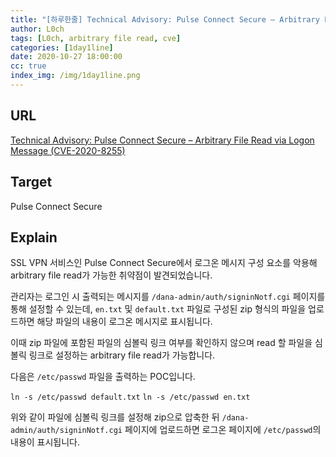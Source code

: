 ```yaml
---
title: "[하루한줄] Technical Advisory: Pulse Connect Secure – Arbitrary File Read via Logon Message"
author: L0ch
tags: [L0ch, arbitrary file read, cve]
categories: [1day1line]
date: 2020-10-27 18:00:00
cc: true
index_img: /img/1day1line.png
---
```


## URL
[Technical Advisory: Pulse Connect Secure – Arbitrary File Read via Logon Message (CVE-2020-8255)](https://research.nccgroup.com/2020/10/26/technical-advisory-pulse-connect-secure-arbitrary-file-read-via-logon-message-cve-2020-8255/)



## Target
Pulse Connect Secure



## Explain
SSL VPN 서비스인 Pulse Connect Secure에서 로그온 메시지 구성 요소를 악용해 arbitrary file read가 가능한 취약점이 발견되었습니다.

관리자는 로그인 시 출력되는 메시지를 `/dana-admin/auth/signinNotf.cgi` 페이지를 통해 설정할 수 있는데, `en.txt` 및 `default.txt` 파일로 구성된 zip 형식의 파일을 업로드하면 해당 파일의 내용이 로그온 메시지로 표시됩니다.

이때 zip 파일에 포함된 파일의 심볼릭 링크 여부를 확인하지 않으며 read 할 파일을 심볼릭 링크로 설정하는 arbitrary file read가 가능합니다.

다음은 `/etc/passwd` 파일을 출력하는 POC입니다.

`ln -s /etc/passwd default.txt`
`ln -s /etc/passwd en.txt`

위와 같이 파일에 심볼릭 링크를 설정해 zip으로 압축한 뒤 `/dana-admin/auth/signinNotf.cgi` 페이지에 업로드하면 로그온 페이지에 `/etc/passwd`의 내용이 표시됩니다.
